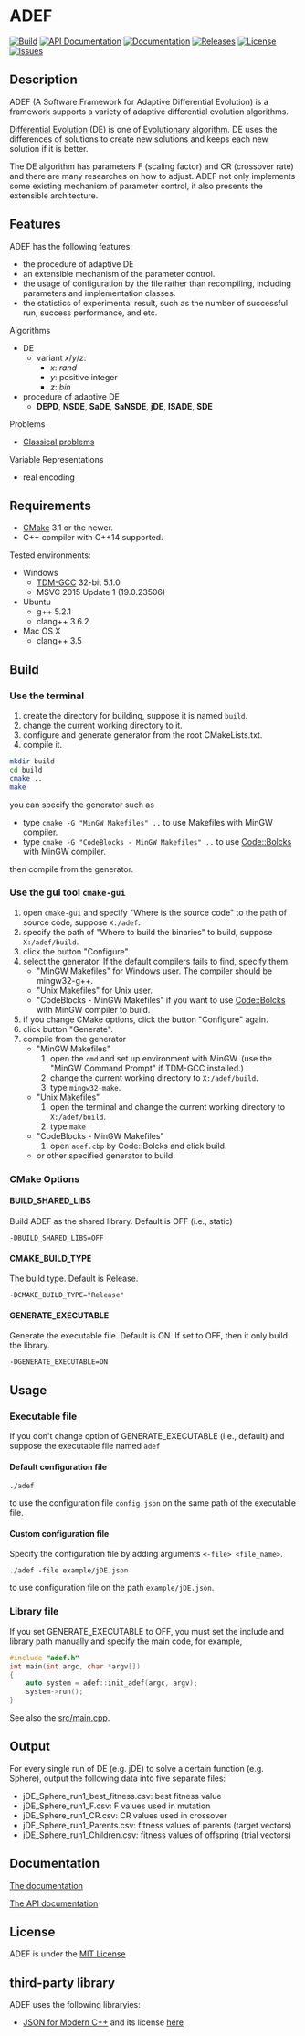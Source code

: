 # ADEF

[![Build](https://travis-ci.org/ukjhsa/adef.svg?branch=develop)](https://travis-ci.org/ukjhsa/adef)
[![API Documentation](https://img.shields.io/badge/docs-doxygen-blue.svg)](http://ukjhsa.github.io/adef)
[![Documentation](https://img.shields.io/badge/doc-Markdown-blue.svg)](doc/documentation.md)
[![Releases](https://img.shields.io/github/release/ukjhsa/adef.svg)](https://github.com/ukjhsa/adef/releases)
[![License](https://img.shields.io/badge/license-MIT-blue.svg)](LICENSE)
[![Issues](https://img.shields.io/github/issues/ukjhsa/adef.svg)](https://github.com/ukjhsa/adef/issues)

## Description
ADEF (A Software Framework for Adaptive Differential Evolution) is a
framework supports a variety of adaptive differential evolution algorithms.

[Differential Evolution](https://en.wikipedia.org/wiki/Differential_evolution) (DE) is one of [Evolutionary algorithm](https://en.wikipedia.org/wiki/Evolutionary_algorithm). DE uses the differences of solutions to create new solutions and keeps each new solution if it is better.

The DE algorithm has parameters F (scaling factor) and CR (crossover rate) and there are many researches on how to adjust. ADEF not only implements some existing mechanism of parameter control, it also presents the extensible architecture.

## Features
ADEF has the following features:
- the procedure of adaptive DE
- an extensible mechanism of the parameter control.
- the usage of configuration by the file rather than recompiling, including parameters and implementation classes.
- the statistics of experimental result, such as the number of successful run, success performance, and etc.

Algorithms
- DE
    - variant *x*/*y*/*z*:
        - *x*: *rand*
        - *y*: positive integer
        - *z*: *bin*
- procedure of adaptive DE
    - **DEPD**, **NSDE**, **SaDE**, **SaNSDE**, **jDE**, **ISADE**, **SDE**

Problems
- [Classical problems](include/problem/basic)

Variable Representations
- real encoding

## Requirements
- [CMake](https://cmake.org/) 3.1 or the newer.
- C++ compiler with C++14 supported.

Tested environments:
- Windows
    - [TDM-GCC](http://tdm-gcc.tdragon.net/) 32-bit 5.1.0
    - MSVC 2015 Update 1 (19.0.23506)
- Ubuntu
    - g++ 5.2.1
    - clang++ 3.6.2
- Mac OS X
    - clang++ 3.5

## Build
### Use the terminal
1. create the directory for building, suppose it is named `build`.
1. change the current working directory to it.
1. configure and generate generator from the root CMakeLists.txt.
1. compile it.

```sh
mkdir build
cd build
cmake ..
make
```

you can specify the generator such as
- type `cmake -G "MinGW Makefiles" ..` to use Makefiles with MinGW compiler.
- type `cmake -G "CodeBlocks - MinGW Makefiles" ..` to use [Code::Bolcks](http://www.codeblocks.org/) with MinGW compiler.

then compile from the generator.

### Use the gui tool `cmake-gui`
1. open `cmake-gui` and specify "Where is the source code" to the path of source code, suppose `X:/adef`.
1. specify the path of "Where to build the binaries" to build, suppose `X:/adef/build`.
1. click the button "Configure".
1. select the generator. If the default compilers fails to find, specify them.
    - "MinGW Makefiles" for Windows user. The compiler should be mingw32-g++.
    - "Unix Makefiles" for Unix user.
    - "CodeBlocks - MinGW Makefiles" if you want to use [Code::Bolcks](http://www.codeblocks.org/) with MinGW compiler to build.
1. if you change CMake options, click the button "Configure" again.
1. click button "Generate".
1. compile from the generator
    - "MinGW Makefiles"
        1. open the `cmd` and set up environment with MinGW. (use the "MinGW Command Prompt" if TDM-GCC installed.)
        1. change the current working directory to `X:/adef/build`.
        1. type `mingw32-make`.
    - "Unix Makefiles"
        1. open the terminal and change the current working directory to `X:/adef/build`.
        1. type `make`
    - "CodeBlocks - MinGW Makefiles"
        1. open `adef.cbp` by Code::Bolcks and click build.
    - or other specified generator to build.


### CMake Options
#### BUILD_SHARED_LIBS
Build ADEF as the shared library. Default is OFF (i.e., static)
```
-DBUILD_SHARED_LIBS=OFF
```

#### CMAKE_BUILD_TYPE
The build type. Default is Release.
```
-DCMAKE_BUILD_TYPE="Release"
```

#### GENERATE_EXECUTABLE
Generate the executable file. Default is ON. If set to OFF, then it only build the library.
```
-DGENERATE_EXECUTABLE=ON
```

## Usage
### Executable file
If you don't change option of GENERATE_EXECUTABLE (i.e., default) and suppose the executable file named `adef`
#### Default configuration file
```
./adef
```
to use the configuration file `config.json` on the same path of the executable file.

#### Custom configuration file
Specify the configuration file by adding arguments `<-file> <file_name>`.
```
./adef -file example/jDE.json
```
to use configuration file on the path `example/jDE.json`.

### Library file
If you set GENERATE_EXECUTABLE to OFF, you must set the include and library path manually and specify the main code, for example,

```cpp
#include "adef.h"
int main(int argc, char *argv[])
{
    auto system = adef::init_adef(argc, argv);
    system->run();
}
```

See also the [src/main.cpp](src/main.cpp).

## Output

For every single run of DE (e.g. jDE) to solve a certain function (e.g. Sphere), output the following data into five separate files:
- jDE_Sphere_run1_best_fitness.csv: best fitness value
- jDE_Sphere_run1_F.csv: F values used in mutation
- jDE_Sphere_run1_CR.csv: CR values used in crossover
- jDE_Sphere_run1_Parents.csv: fitness values of parents (target vectors)
- jDE_Sphere_run1_Children.csv: fitness values of offspring (trial vectors)

## Documentation

[The documentation](doc/documentation.md)

[The API documentation](http://ukjhsa.github.io/adef/)

## License
ADEF is under the [MIT License](LICENSE)

## third-party library
ADEF uses the following libraryies:
- [JSON for Modern C++](https://github.com/nlohmann/json) and its license [here](thirdparty/json/LICENSE.MIT)
